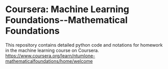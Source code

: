 # Coursera: Machine Learning Foundations--Mathematical Foundations

This repository contains detailed python code and notations for homework in the machine learning course on Coursera. 
https://www.coursera.org/learn/ntumlone-mathematicalfoundations/home/welcome

